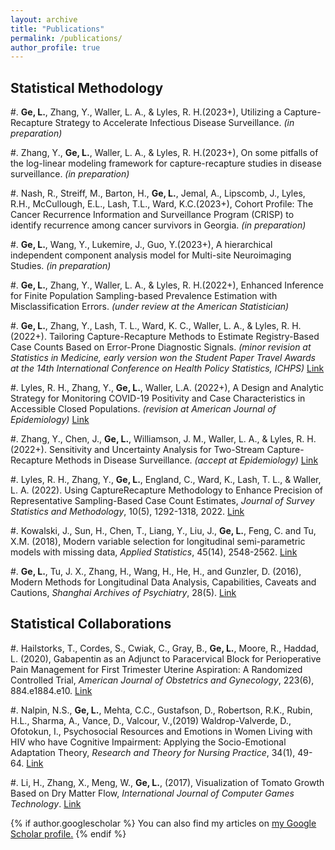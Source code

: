 ```yaml
---
layout: archive
title: "Publications"
permalink: /publications/
author_profile: true
---
```


<!---
{% include base_path %}

{% for post in site.publications reversed %}
  {% include archive-single.html %}
{% endfor %}
-->

Statistical Methodology
------
#. **Ge, L.**, Zhang, Y., Waller, L. A., & Lyles, R. H.(2023+), Utilizing a Capture-Recapture Strategy to Accelerate Infectious Disease Surveillance. _(in preparation)_

#. Zhang, Y., **Ge, L.**, Waller, L. A., & Lyles, R. H.(2023+), On some pitfalls of the log-linear modeling framework for capture-recapture studies in disease surveillance. _(in preparation)_

#. Nash, R., Streiff, M., Barton, H., **Ge, L.**, Jemal, A., Lipscomb, J., Lyles, R.H., McCullough, E.L., Lash, T.L., Ward, K.C.(2023+), Cohort Profile: The Cancer Recurrence Information and Surveillance Program (CRISP) to identify recurrence among cancer survivors in Georgia.  _(in preparation)_

#. **Ge, L.**, Wang, Y., Lukemire, J., Guo, Y.(2023+), A hierarchical independent component analysis model for Multi-site Neuroimaging Studies. _(in preparation)_

#. **Ge, L.**, Zhang, Y., Waller, L. A., & Lyles, R. H.(2022+), Enhanced Inference for Finite Population Sampling-based Prevalence Estimation with Misclassification Errors. _(under review at the American Statistician)_

#. **Ge, L.**, Zhang, Y., Lash, T. L., Ward, K. C., Waller, L. A., & Lyles, R. H.(2022+). Tailoring Capture-Recapture Methods to Estimate Registry-Based Case Counts Based on Error-Prone Diagnostic Signals. _(minor revision at Statistics in Medicine, early version won the Student Paper Travel Awards at the 14th International Conference on Health Policy Statistics, ICHPS)_ [Link](https://arxiv.org/abs/2211.13842)

#. Lyles, R. H., Zhang, Y., **Ge, L.**, Waller, L.A. (2022+), A Design and Analytic Strategy for Monitoring COVID-19 Positivity and Case Characteristics in Accessible Closed Populations. _(revision at American Journal of Epidemiology)_ [Link](https://arxiv.org/abs/2212.04911)

#. Zhang, Y., Chen, J., **Ge, L.**, Williamson, J. M., Waller, L. A., & Lyles, R. H. (2022+). Sensitivity and Uncertainty Analysis for Two-Stream Capture-Recapture Methods in Disease Surveillance. _(accept at Epidemiology)_ [Link](https://doi.org/10.1101/2022.09.21.22280224)

#. Lyles, R. H., Zhang, Y., **Ge, L.**, England, C., Ward, K., Lash, T. L., & Waller, L. A. (2022). Using CaptureRecapture Methodology to Enhance Precision of Representative Sampling-Based Case Count Estimates, _Journal of Survey Statistics and Methodology_, 10(5), 1292-1318, 2022. [Link](https://doi.org/10.1093/jssam/smab052)

#. Kowalski, J., Sun, H., Chen, T., Liang, Y., Liu, J., **Ge, L.**, Feng, C. and Tu, X.M. (2018), Modern variable selection for longitudinal semi-parametric models with missing data, _Applied Statistics_, 45(14), 2548-2562. [Link](https://doi.org/10.1080/02664763.2018.1426739)

#. **Ge, L.**, Tu, J. X., Zhang, H., Wang, H., He, H., and Gunzler, D. (2016), Modern Methods for Longitudinal Data Analysis, Capabilities, Caveats and Cautions, _Shanghai Archives of Psychiatry_, 28(5). [Link](https://www.ncbi.nlm.nih.gov/pmc/articles/PMC5434286/)

Statistical Collaborations
------
#. Hailstorks, T., Cordes, S., Cwiak, C., Gray, B., **Ge, L.**, Moore, R., Haddad, L. (2020), Gabapentin as an Adjunct to Paracervical Block for Perioperative Pain Management for First Trimester Uterine Aspiration: A Randomized Controlled Trial, _American Journal of Obstetrics and Gynecology_, 223(6), 884.e1884.e10. [Link](https://doi.org/10.1016/j.ajog.2020.06.011)

#. Nalpin, N.S., **Ge, L.**, Mehta, C.C., Gustafson, D., Robertson, R.K., Rubin, H.L., Sharma, A., Vance, D., Valcour, V.,(2019) Waldrop-Valverde, D., Ofotokun, I., Psychosocial Resources and Emotions in Women Living with HIV who have Cognitive Impairment: Applying the Socio-Emotional Adaptation Theory, _Research and Theory for Nursing Practice_, 34(1), 49-64. [Link](https://connect.springerpub.com/content/sgrrtnp/34/1/49.abstract)

#. Li, H., Zhang, X., Meng, W., **Ge, L.**, (2017), Visualization of Tomato Growth Based on Dry Matter Flow, _International Journal of Computer Games Technology_. [Link](https://doi.org/10.1155/2017/2302731)



{% if author.googlescholar %}
  You can also find my articles on <u><a href="{{author.googlescholar}}">my Google Scholar profile</a>.</u>
{% endif %}